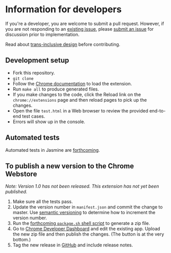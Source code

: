 # Information for developers

If you're a developer, you are welcome to submit a pull request. However, if you are not responding to an [existing issue](https://github.com/ProfJanetDavis/degender-the-web/issues), please [submit an issue](https://github.com/ProfJanetDavis/degender-the-web/issues/new) for discussion prior to implementation.

Read about [trans-inclusive design](https://alistapart.com/article/trans-inclusive-design) before contributing.

## Development setup
  * Fork this repository.
  * `git clone`
  * Follow the [Chrome documentation](https://developer.chrome.com/extensions/getstarted#unpacked) to load the extension.
  * Run `make all` to produce generated files.
  * If you make changes to the code, click the Reload link on the `chrome://extensions` page and then reload pages to pick up the changes.
  * Open the file ```test.html``` in a Web browser to review the provided end-to-end test cases.
  * Errors will show up in the console.
  
## Automated tests
Automated tests in Jasmine are [forthcoming](https://github.com/janetlndavis/degender-the-web/issues/2).

## To publish a new version to the Chrome Webstore
_Note: Version 1.0 has not been released. This extension has not yet been published._
  1. Make sure all the tests pass.
  1. Update the version number in `manifest.json` and commit the change to master.
     Use [semantic versioning](http://semver.org/) to determine how to increment the version number.
  1. Run the [forthcoming `package.sh` shell script](https://github.com/ProfJanetDavis/degender-the-web/issues/19) to generate a zip file.
  1. Go to [Chrome Developer Dashboard](https://chrome.google.com/webstore/developer/dashboard) and edit the existing app. Upload the new zip file and then publish the changes. (The button is at the very bottom.)
  1. Tag the new release in [GitHub](https://github.com/janetlndavis/degender-the-web/releases) and include release notes.
